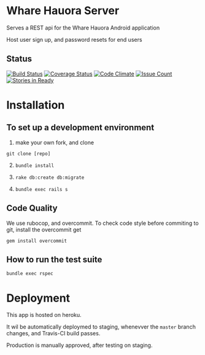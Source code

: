 Whare Hauora Server
===================

Serves a REST api for the Whare Hauora Android application

Host user sign up, and password resets for end users


Status
------
[![Build Status](https://travis-ci.org/WhareHauora/wharehauora-server.svg?branch=master)](https://travis-ci.org/WhareHauora/wharehauora-server)
[![Coverage Status](https://coveralls.io/repos/github/WhareHauora/wharehauora-server/badge.svg?branch=master)](https://coveralls.io/github/WhareHauora/wharehauora-server?branch=master)
[![Code Climate](https://codeclimate.com/github/WhareHauora/wharehauora-server/badges/gpa.svg)](https://codeclimate.com/github/WhareHauora/wharehauora-server)
[![Issue Count](https://codeclimate.com/github/WhareHauora/wharehauora-server/badges/issue_count.svg)](https://codeclimate.com/github/WhareHauora/wharehauora-server)
[![Stories in Ready](https://badge.waffle.io/WhareHauora/wharehauora-server.png?label=ready&title=Ready)](https://waffle.io/WhareHauora/wharehauora-server)

Installation
============

To set up a development environment
-----------------------------------

1. make your own fork, and clone

  `git clone [repo]`

2. `bundle install`

3. `rake db:create db:migrate`

4. `bundle exec rails s`


Code Quality
-------------

We use rubocop, and overcommit. To check code style before commiting to git,
install the overcommit get

`gem install overcommit`


How to run the test suite
-------------------------

`bundle exec rspec`

Deployment
==========

This app is hosted on heroku.

It wil be automatically deploymed to staging, whenevver the `master` branch changes, and Travis-CI build passes.

Production is manually approved, after testing on staging.
